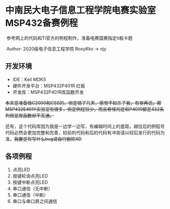 # 中南民大电子信息工程学院电赛实验室MSP432备赛例程

​		参考网上的代码和Ti官方的例程制作，准备电赛国赛指定ti板卡题

​		Author:  2020级电子信息工程学院 RoxyKko -> njy

## 开发环境

+ IDE：Keil MDK5
+ 硬件开发平台：MSP432P401R 红板
+ 开发库：MSP432P401R库函数开发

~~本来是准备做C2000和CSS的，但是搞了几天，感觉不如杀了我，有空再说。那MSP432E401Y实验室有很多，但是例程较少，而且奇怪的是和P401R都是432系列但是库函数却不互通。~~

还有，这个代码库因为我是一边学一边写，有编辑时间上的差距，越往后的例程号代码必然会更加完整和完善，较前的代码和后的代码有冲突请以较后发行的代码为准。~~我要是有写什么bug请自行删除XD~~

## 各项例程

1. 点亮LED
2. 按键轮询点亮LED
3. 按键中断点亮LED
4. 串口通信（无中断）
5. 串口通信（中断）
6. 串口与串口屏之间通信
